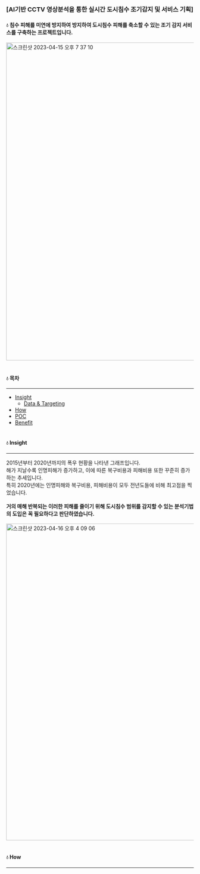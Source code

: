 ### [AI기반 CCTV 영상분석을 통한 실시간 도시침수 조기감지 및 서비스 기획]

#### 💧 침수 피해를 미연에 방지하여 방지하여 도시침수 피해를 축소할 수 있는 조기 감지 서비스를 구축하는 프로젝트입니다.

<img width="853" alt="스크린샷 2023-04-15 오후 7 37 10" src="https://user-images.githubusercontent.com/106679267/232209097-e826aa23-979e-41a8-80f4-f06818beae8f.png"><br></br>

#### 💧 목차
***
* [Insight](#insight)<br>
  * [Data & Targeting](#data-&-targeting)
* [How](#How)<br>
* [POC](#POC)<br>
* [Benefit](#Benefit)<br></br>

#### 💧 Insight
***
2015년부터 2020년까지의 폭우 현황을 나타낸 그래프입니다.<br>
해가 지날수록 인명피해가 증가하고, 이에 따른 복구비용과 피해비용 또한 꾸준히 증가하는 추세입니다.<br>
특히 2020년에는 인명피해와 복구비용, 피해비용이 모두 전년도들에 비해 최고점을 찍었습니다.<br></br>
__거의 매해 반복되는 이러한 피해를 줄이기 위해 도시침수 범위를 감지할 수 있는 분석기법의 도입은 꼭 필요하다고 판단하였습니다.__<br></br>
<img width="850" alt="스크린샷 2023-04-16 오후 4 09 06" src="https://user-images.githubusercontent.com/106679267/232279308-7b5d6813-40c9-4256-88b2-844793952323.png"><br></br>

#### 💧 How
***







